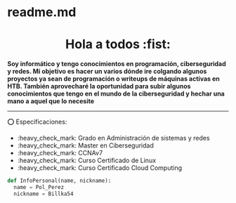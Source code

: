 # readme.md

<h1 align="center"> Hola a todos :fist: </h1>
<b>Soy informático y tengo conocimientos en programación, ciberseguridad y redes. Mi objetivo es hacer un varios dónde ire colgando algunos proyectos
ya sean de programación o writeups de máquinas activas en HTB. También aprovecharé la oportunidad para subir algunos conocimientos que tengo en el mundo de la 
ciberseguridad y hechar una mano a aquel que lo necesite</b>

------------------------------

:o: Especificaciones:
<ul> 
  <li>:heavy_check_mark: Grado en Administración de sistemas y redes</li>
  <li>:heavy_check_mark: Master en Ciberseguridad</li>
  <li>:heavy_check_mark: CCNAv7</li>
  <li>:heavy_check_mark: Curso Certificado de Linux</li>
  <li>:heavy_check_mark: Curso Certificado Cloud Computing</li>
</ul>

```python
def InfoPersonal(name, nickname):
  name = Pol_Perez
  nickname = Billka54
  

